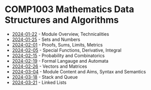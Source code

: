 # COMP1003 Mathematics Data Structures and Algorithms

- [2024-01-22](/learning-uni/COMP1003/notes/2024-01-22.md) - Module Overview, Technicalities
- [2024-01-25](/learning-uni/COMP1003/notes/2024-01-25.md) - Sets and Numbers
- [2024-02-01](/learning-uni/COMP1003/notes/2024-02-01.md) - Proofs, Sums, Limits, Metrics
- [2024-02-05](/learning-uni/COMP1003/notes/2024-02-05.md) - Special Functions, Derivative, Integral
- [2024-02-15](/learning-uni/COMP1003/notes/2024-02-15.md) - Probability and Combinatorics
- [2024-02-19](/learning-uni/COMP1003/notes/2024-02-19.md) - Formal Langauge and Automata
- [2024-02-26](/learning-uni/COMP1003/notes/2024-02-26.md) - Vectors and Matrices
- [2024-03-04](/learning-uni/COMP1003/notes/2024-03-04.md) - Module Content and Aims, Syntax and Semantics
- [2024-03-18](/learning-uni/COMP1003/notes/2024-03-18.md) - Stack and Queue
- [2024-03-21](/learning-uni/COMP1003/notes/2024-03-21.md) - Linked Lists